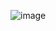 ![image](https://user-images.githubusercontent.com/31498830/182717973-9b7ff5d0-973f-4b96-96f1-8cdfda1b5796.png)
